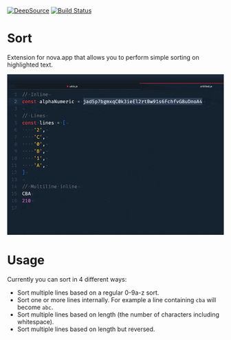 [![DeepSource](https://deepsource.io/gh/chrisdl/nova-sort.svg/?label=active+issues&show_trend=true)](https://deepsource.io/gh/chrisdl/nova-sort/?ref=repository-badge)
[![Build Status](https://travis-ci.com/chrisdl/nova-sort.svg?branch=master)](https://travis-ci.com/chrisdl/nova-sort)

# Sort

Extension for nova.app that allows you to perform simple sorting on highlighted text.

![usage](https://raw.githubusercontent.com/chrisdl/nova-sort/master/usage.gif)

# Usage

Currently you can sort in 4 different ways:

  - Sort multiple lines based on a regular 0-9a-z sort.
  - Sort one or more lines internally. For example a line containing `cba` will become `abc`.
  - Sort multiple lines based on length (the number of characters including whitespace).
  - Sort multiple lines based on length but reversed.
